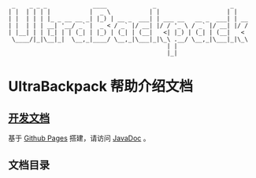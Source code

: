 ```text
 _    _ _ _             ____             _                     _    
| |  | | | |           |  _ \           | |                   | |   
| |  | | | |_ _ __ __ _| |_) | __ _  ___| | ___ __   __ _  ___| | __
| |  | | | __| '__/ _` |  _ < / _` |/ __| |/ / '_ \ / _` |/ __| |/ /
| |__| | | |_| | | (_| | |_) | (_| | (__|   <| |_) | (_| | (__|   < 
 \____/|_|\__|_|  \__,_|____/ \__,_|\___|_|\_\ .__/ \__,_|\___|_|\_\
                                             | |                    
                                             |_|                    
```
# UltraBackpack 帮助介绍文档

## [开发文档](JAVADOC-README.md)

基于 [Github Pages](https://pages.github.com/) 搭建，请访问 [JavaDoc](https://carmjos.github.io/UltraBackpack) 。

## 文档目录